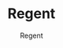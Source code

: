 ---
designer: Endless Knot
description: "Collection%3A%20Omni%20Collection%0AColor%3A%20Silver%0AMaterial%3A%20100%25%20PolyesterPile%3A%201.5%22Width%3A%2013%272%22Style%3A%20Shag%2C%20Solid"
image_primary: img/REG13-77-600x907.jpg
image_secondary: ../../../images/blank.png
manufacturer: Endless Knot
href: https://endlessknotrugs.com/product/regent-77-silver/
subtitle: Regent
tags: 
  - endless_knot
  - on-demand-rugs
title: Regent
image_thumb: img/REG13-77-300x300.jpg
category: on-demand-rugs
slug: /manufacturers/endless-knot/on-demand-rugs/endless-knot-regent
---
